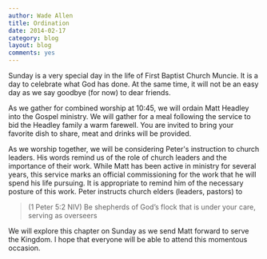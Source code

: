 ```yaml
---
author: Wade Allen
title: Ordination
date: 2014-02-17
category: blog
layout: blog
comments: yes
---
```

 
Sunday is a very special day in the life of First Baptist Church Muncie. It is a day to celebrate what God has done. At the same time, it will not be an easy day as we say goodbye (for now) to dear friends. 

As we gather for combined worship at 10:45, we will ordain Matt Headley into the Gospel ministry. We will gather for a meal following the service to bid the Headley family a warm farewell. You are invited to bring your favorite dish to share, meat and drinks will be provided.

As we worship together, we will be considering Peter's instruction to church leaders. His words remind us of the role of church leaders and the importance of their work. While Matt has been active in ministry for several years, this service marks an official commissioning for the work that he will spend his life pursuing. It is appropriate to remind him of the necessary posture of this work. Peter instructs church elders (leaders, pastors) to

>(1 Peter 5:2 NIV) Be shepherds of God’s flock that is under your care, serving as overseers

We will explore this chapter on Sunday as we send Matt forward to serve the Kingdom. I hope that everyone will be able to attend this momentous occasion.
